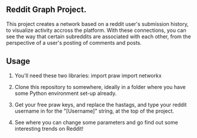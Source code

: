## Reddit Graph Project.

This project creates a network based on a reddit user's submission history, to visualize activity accross the platform.
With these connections, you can see the way that certain subreddits are associated with each other, from the perspective of
a user's posting of comments and posts.

## Usage

1) You'll need these two libraries: 
  import praw
  import networkx

2) Clone this repository to somewhere, ideally in a folder where you have some Python environment set-up already.

3) Get your free praw keys, and replace the hastags, and type your reddit username in for the "[Username]" string, at the top of the project. 

4) See where you can change some parameters and go find out some interesting trends on Reddit!
